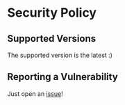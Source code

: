 # Security Policy

## Supported Versions

The supported version is the latest :)

## Reporting a Vulnerability

Just open an [issue](https://github.com/edoardottt/scilla/issues/new?assignees=&labels=&template=bug_report.md)! 
